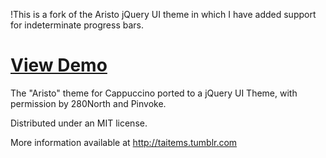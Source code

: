 !This is a fork of the Aristo jQuery UI theme in which I have added support for indeterminate progress bars.


[View Demo](http://taitems.github.com/Aristo-jQuery-UI-Theme/)
=====================

The "Aristo" theme for Cappuccino ported to a jQuery UI Theme, with permission by 280North and Pinvoke.

Distributed under an MIT license.

More information available at http://taitems.tumblr.com
